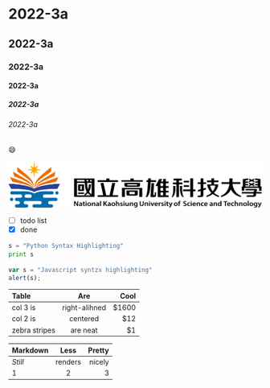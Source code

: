 # 2022-3a
## 2022-3a
### 2022-3a
#### 2022-3a
##### 2022-3a
###### 2022-3a

😄

![](nkust.png "nkust")

- [ ] todo list
- [x] done

```python
s = "Python Syntax Highlighting"
print s
```

```javascript
var s = "Javascript syntzx highlighting"
alert(s);
```
| Table | Are | Cool |
|:------|:---:|-----:|
| col 3 is  | right-alihned | $1600 |
| col 2 is  | centered | $12 |
| zebra stripes  | are neat | $1 |

| Markdown | Less | Pretty |
|:------|:---:|-----:|
| *Still*  | renders | nicely |
| 1  | 2 | 3 |
